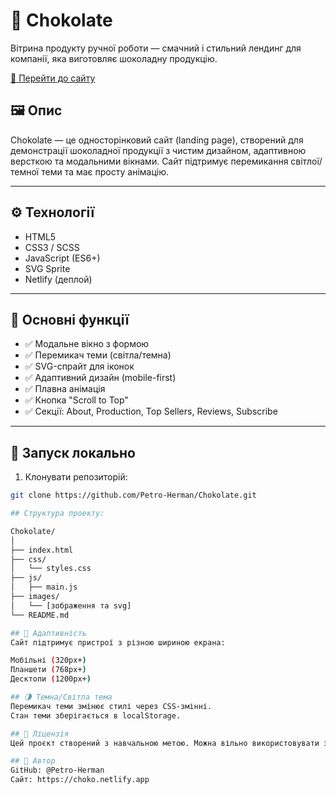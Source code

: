# 🍫 Chokolate

Вітрина продукту ручної роботи — смачний і стильний лендинг для компанії, яка виготовляє шоколадну продукцію.

[🔗 Перейти до сайту](https://choko.netlify.app)

## 🖼️ Опис

Chokolate — це односторінковий сайт (landing page), створений для демонстрації шоколадної продукції з чистим дизайном, адаптивною версткою та модальними вікнами. Сайт підтримує перемикання світлої/темної теми та має просту анімацію.

---

## ⚙️ Технології

- HTML5
- CSS3 / SCSS
- JavaScript (ES6+)
- SVG Sprite
- Netlify (деплой)

---

## 📸 Основні функції

- ✅ Модальне вікно з формою
- ✅ Перемикач теми (світла/темна)
- ✅ SVG-спрайт для іконок
- ✅ Адаптивний дизайн (mobile-first)
- ✅ Плавна анімація
- ✅ Кнопка "Scroll to Top"
- ✅ Секції: About, Production, Top Sellers, Reviews, Subscribe

---

## 🚀 Запуск локально

1. Клонувати репозиторій:

```bash
git clone https://github.com/Petro-Herman/Chokolate.git

## Структура проекту:

Chokolate/
│
├── index.html
├── css/
│   └── styles.css
├── js/
│   ├── main.js
├── images/
│   └── [зображення та svg]
└── README.md

## 📱 Адаптивність
Сайт підтримує пристрої з різною шириною екрана:

Мобільні (320px+)
Планшети (768px+)
Десктопи (1200px+)

## 🌗 Темна/Світла тема
Перемикач теми змінює стилі через CSS-змінні.
Стан теми зберігається в localStorage.

## 📄 Ліцензія
Цей проєкт створений з навчальною метою. Можна вільно використовувати з посиланням на автора.

## 👤 Автор
GitHub: @Petro-Herman
Сайт: https://choko.netlify.app

